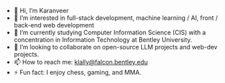 - 👋 Hi, I’m Karanveer
- 👀 I’m interested in full-stack development, machine learning / AI, front / back-end web development
- 🌱 I’m currently studying Computer Information Science (CIS) with a concentration in Information Technology at Bentley University.
- 💞️ I’m looking to collaborate on open-source LLM projects and web-dev projects.
- 📫 How to reach me: klally@falcon.bentley.edu
- ⚡ Fun fact: I enjoy chess, gaming, and MMA.

<!---
klally36/klally36 is a ✨ special ✨ repository because its `README.md` (this file) appears on your GitHub profile.
You can click the Preview link to take a look at your changes.
--->
